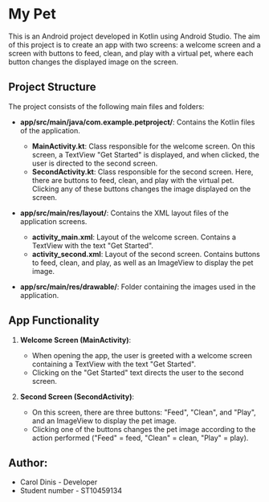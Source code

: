 # My Pet

This is an Android project developed in Kotlin using Android Studio. The aim of this project is to create an app with two screens: a welcome screen and a screen with buttons to feed, clean, and play with a virtual pet, where each button changes the displayed image on the screen.

## Project Structure

The project consists of the following main files and folders:

-   **app/src/main/java/com.example.petproject/**: Contains the Kotlin files of the application.
    
    -   **MainActivity.kt**: Class responsible for the welcome screen. On this screen, a TextView "Get Started" is displayed, and when clicked, the user is directed to the second screen.
    -   **SecondActivity.kt**: Class responsible for the second screen. Here, there are buttons to feed, clean, and play with the virtual pet. Clicking any of these buttons changes the image displayed on the screen.
-   **app/src/main/res/layout/**: Contains the XML layout files of the application screens.
    
    -   **activity_main.xml**: Layout of the welcome screen. Contains a TextView with the text "Get Started".
    -   **activity_second.xml**: Layout of the second screen. Contains buttons to feed, clean, and play, as well as an ImageView to display the pet image.
-   **app/src/main/res/drawable/**: Folder containing the images used in the application.
    

## App Functionality

1.  **Welcome Screen (MainActivity)**:
    
    -   When opening the app, the user is greeted with a welcome screen containing a TextView with the text "Get Started".
    -   Clicking on the "Get Started" text directs the user to the second screen.
2.  **Second Screen (SecondActivity)**:
    
    -   On this screen, there are three buttons: "Feed", "Clean", and "Play", and an ImageView to display the pet image.
    -   Clicking one of the buttons changes the pet image according to the action performed ("Feed" = feed, "Clean" = clean, "Play" = play).
   
## Author:

-   Carol Dinis - Developer
-   Student number - ST10459134
